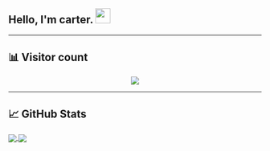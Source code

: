 <h2> Hello, I'm carter. <img src="https://raw.githubusercontent.com/MartinHeinz/MartinHeinz/master/wave.gif" width="30px"></h2>



<!-- <img src="https://media.giphy.com/media/WUlplcMpOCEmTGBtBW/giphy.gif" width="50"> Learning Javascript and Chrome Extension development. -->

<!-- <img src="https://media.giphy.com/media/VgCDAzcKvsR6OM0uWg/giphy.gif" width="50">Started as an jailbreak iOS developer but time changed me to a web developer. I'm interested HTML, Javascript, Applescript and Linux Shell. -->

---
## 📊 Visitor count
<p align="center">
  <img src="https://profile-counter.glitch.me/johe123qwe/count.svg" />
</p>

---
## &#x1f4c8; GitHub Stats
<a href="https://github.com/johe123qwe/">
  <img align="center" src="https://github-readme-stats.anuraghazra1.vercel.app/api/top-langs/?username=johe123qwe&line_height=27&layout=compact&theme=chartreuse-dark" />
</a>
<a href="https://github.com/johe123qwe/">
  <img align="center" src="https://github-readme-stats.anuraghazra1.vercel.app/api?username=johe123qwe&show_icons=true&line_height=20&include_all_commits=true&theme=chartreuse-dark" />
</a>
